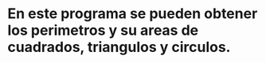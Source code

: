 # En este programa se pueden obtener los perimetros y su areas de cuadrados, triangulos y circulos.

